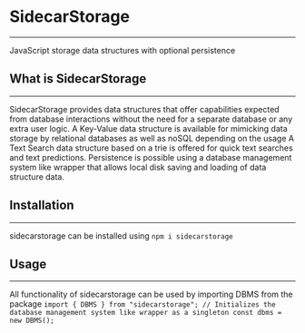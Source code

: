 # SidecarStorage
***
JavaScript storage data structures with optional persistence

## What is SidecarStorage
---
SidecarStorage provides data structures that offer capabilities expected from database interactions without the need for a separate database or any extra user logic.
A Key-Value data structure is available for mimicking data storage by relational databases as well as noSQL depending on the usage
A Text Search data structure based on a trie is offered for quick text searches and text predictions.
Persistence is possible using a database management system like wrapper that allows local disk saving and loading of data structure data.


## Installation
---
sidecarstorage can be installed using 
`npm i sidecarstorage`

## Usage
---
All functionality of sidecarstorage can be used by importing DBMS from the package 
`import { DBMS } from "sidecarstorage";
// Initializes the database management system like wrapper as a singleton
const dbms = new DBMS();`
